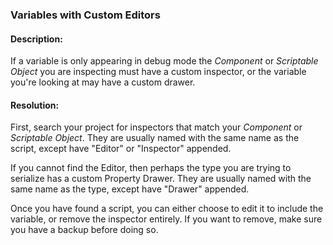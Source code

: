 ### Variables with Custom Editors

#### Description:
If a variable is only appearing in debug mode the _Component_ or _Scriptable Object_ you are inspecting must have a custom inspector, or the variable you're looking at may have a custom drawer.

#### Resolution:
First, search your project for inspectors that match your _Component_ or _Scriptable Object_.
They are usually named with the same name as the script, except have "Editor" or "Inspector" appended.  

If you cannot find the Editor, then perhaps the type you are trying to serialize has a custom Property Drawer. They are usually named with the same name as the type, except have "Drawer" appended.  

Once you have found a script, you can either choose to edit it to include the variable, or remove the inspector entirely.
If you want to remove, make sure you have a backup before doing so.  